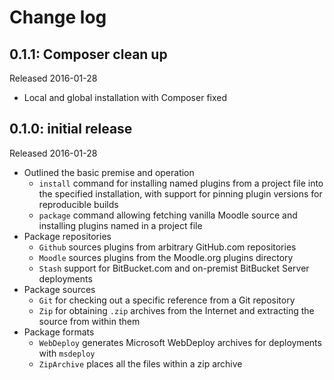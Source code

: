 # Change log

## 0.1.1: Composer clean up

Released 2016-01-28

* Local and global installation with Composer fixed

## 0.1.0: initial release

Released 2016-01-28

* Outlined the basic premise and operation
    * ```install``` command for installing named plugins from a project file
      into the specified installation, with support for pinning plugin versions
      for reproducible builds
    * ```package``` command allowing fetching vanilla Moodle source and
      installing plugins named in a project file
* Package repositories
    * ```Github``` sources plugins from arbitrary GitHub.com repositories
    * ```Moodle``` sources plugins from the Moodle.org plugins directory
    * ```Stash``` support for BitBucket.com and on-premist BitBucket Server
      deployments
* Package sources
    * ```Git``` for checking out a specific reference from a Git repository
    * ```Zip``` for obtaining ```.zip``` archives from the Internet and
      extracting the source from within them
* Package formats
    * ```WebDeploy``` generates Microsoft WebDeploy archives for deployments
      with ```msdeploy```
    * ```ZipArchive``` places all the files within a zip archive
